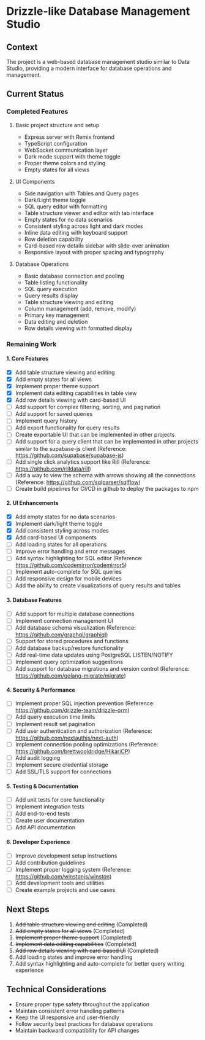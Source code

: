 # Drizzle-like Database Management Studio

## Context
The project is a web-based database management studio similar to Data Studio, providing a modern interface for database operations and management.

## Current Status
### Completed Features
1. Basic project structure and setup
   - Express server with Remix frontend
   - TypeScript configuration
   - WebSocket communication layer
   - Dark mode support with theme toggle
   - Proper theme colors and styling
   - Empty states for all views

2. UI Components
   - Side navigation with Tables and Query pages
   - Dark/Light theme toggle
   - SQL query editor with formatting
   - Table structure viewer and editor with tab interface
   - Empty states for no data scenarios
   - Consistent styling across light and dark modes
   - Inline data editing with keyboard support
   - Row deletion capability
   - Card-based row details sidebar with slide-over animation
   - Responsive layout with proper spacing and typography

3. Database Operations
   - Basic database connection and pooling
   - Table listing functionality
   - SQL query execution
   - Query results display
   - Table structure viewing and editing
   - Column management (add, remove, modify)
   - Primary key management
   - Data editing and deletion
   - Row details viewing with formatted display

### Remaining Work

#### 1. Core Features
- [x] Add table structure viewing and editing
- [x] Add empty states for all views
- [x] Implement proper theme support
- [x] Implement data editing capabilities in table view
- [x] Add row details viewing with card-based UI
- [ ] Add support for complex filtering, sorting, and pagination
- [ ] Add support for saved queries
- [ ] Implement query history
- [ ] Add export functionality for query results
- [ ] Create exportable UI that can be implemented in other projects
- [ ] Add support for a query client that can be implemented in other projects similar to the supabase-js client (Reference: https://github.com/supabase/supabase-js)
- [ ] Add single click analytics support like Rill (Reference: https://github.com/rilldata/rill)
- [ ] Add a way to view the schema with arrows showing all the connections (Reference: https://github.com/sqlparser/sqlflow)
- [ ] Create build pipelines for CI/CD in github to deploy the packages to npm

#### 2. UI Enhancements
- [x] Add empty states for no data scenarios
- [x] Implement dark/light theme toggle
- [x] Add consistent styling across modes
- [x] Add card-based UI components
- [ ] Add loading states for all operations
- [ ] Improve error handling and error messages
- [ ] Add syntax highlighting for SQL editor (Reference: https://github.com/codemirror/codemirror5)
- [ ] Implement auto-complete for SQL queries
- [ ] Add responsive design for mobile devices
- [ ] Add the ability to create visualizations of query results and tables

#### 3. Database Features
- [ ] Add support for multiple database connections
- [ ] Implement connection management UI
- [ ] Add database schema visualization (Reference: https://github.com/graphql/graphiql)
- [ ] Support for stored procedures and functions
- [ ] Add database backup/restore functionality
- [ ] Add real-time data updates using PostgreSQL LISTEN/NOTIFY
- [ ] Implement query optimization suggestions
- [ ] Add support for database migrations and version control (Reference: https://github.com/golang-migrate/migrate)

#### 4. Security & Performance
- [ ] Implement proper SQL injection prevention (Reference: https://github.com/drizzle-team/drizzle-orm)
- [ ] Add query execution time limits
- [ ] Implement result set pagination
- [ ] Add user authentication and authorization (Reference: https://github.com/nextauthjs/next-auth)
- [ ] Implement connection pooling optimizations (Reference: https://github.com/brettwooldridge/HikariCP)
- [ ] Add audit logging
- [ ] Implement secure credential storage
- [ ] Add SSL/TLS support for connections

#### 5. Testing & Documentation
- [ ] Add unit tests for core functionality
- [ ] Implement integration tests
- [ ] Add end-to-end tests
- [ ] Create user documentation
- [ ] Add API documentation

#### 6. Developer Experience
- [ ] Improve development setup instructions
- [ ] Add contribution guidelines
- [ ] Implement proper logging system (Reference: https://github.com/winstonjs/winston)
- [ ] Add development tools and utilities
- [ ] Create example projects and use cases

## Next Steps
1. ~~Add table structure viewing and editing~~ (Completed)
2. ~~Add empty states for all views~~ (Completed)
3. ~~Implement proper theme support~~ (Completed)
4. ~~Implement data editing capabilities~~ (Completed)
5. ~~Add row details viewing with card-based UI~~ (Completed)
6. Add loading states and improve error handling
7. Add syntax highlighting and auto-complete for better query writing experience

## Technical Considerations
- Ensure proper type safety throughout the application
- Maintain consistent error handling patterns
- Keep the UI responsive and user-friendly
- Follow security best practices for database operations
- Maintain backward compatibility for API changes